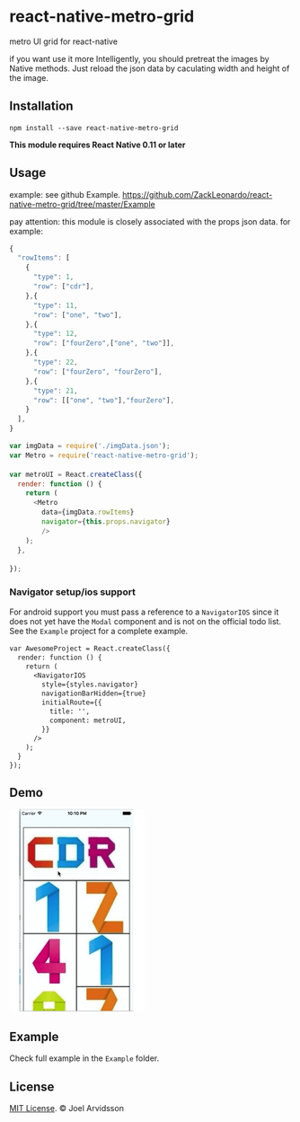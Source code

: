 # react-native-metro-grid
metro UI grid for react-native

if you want use it more Intelligently, you should pretreat the images by Native methods. Just reload the json data by caculating width and height of the image.

## Installation

```
npm install --save react-native-metro-grid
```

**This module requires React Native 0.11 or later**

## Usage

example: see github Example.
https://github.com/ZackLeonardo/react-native-metro-grid/tree/master/Example

pay attention: this module is closely associated with the props json data.
for example:
```js
{
  "rowItems": [
    {
      "type": 1,
      "row": ["cdr"],
    },{
      "type": 11,
      "row": ["one", "two"],
    },{
      "type": 12,
      "row": ["fourZero",["one", "two"]],
    },{
      "type": 22,
      "row": ["fourZero", "fourZero"],
    },{
      "type": 21,
      "row": [["one", "two"],"fourZero"],
    }
  ],
}

```

```js
var imgData = require('./imgData.json');
var Metro = require('react-native-metro-grid');

var metroUI = React.createClass({
  render: function () {
    return (
      <Metro
        data={imgData.rowItems}
        navigator={this.props.navigator}
        />
    );
  },

});

```

### Navigator setup/ios support

For android support you must pass a reference to a `NavigatorIOS` since it does not yet have the `Modal` component and is not on the official todo list. See the `Example` project for a complete example.

```
var AwesomeProject = React.createClass({
  render: function () {
    return (
      <NavigatorIOS
        style={styles.navigator}
        navigationBarHidden={true}
        initialRoute={{
          title: '',
          component: metroUI,
        }}
      />
    );
  }
});
```

## Demo

![Demo](https://raw.githubusercontent.com/ZackLeonardo/react-native-metro-grid/master/metroUI.gif)

## Example

Check full example in the `Example` folder.

## License

[MIT License](http://opensource.org/licenses/mit-license.html). © Joel Arvidsson
